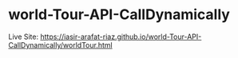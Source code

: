 # world-Tour-API-CallDynamically
Live Site: https://iasir-arafat-riaz.github.io/world-Tour-API-CallDynamically/worldTour.html

